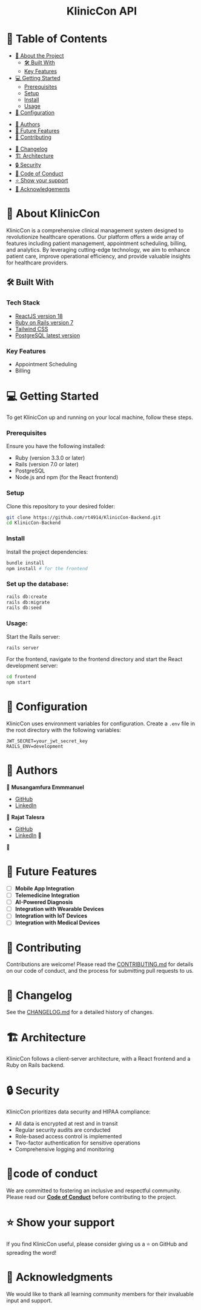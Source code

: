 <a name="readme-top"></a>

<div align="center">
  <!-- <img src="kliniccon_logo.png" alt="KlinicCon Logo" width="200"> -->
  <h1><b>KlinicCon API</b></h1>
</div>

# 📗 Table of Contents

- [📖 About the Project](#about-project)
  - [🛠 Built With](#built-with)
  - [Key Features](#key-features)
  <!-- - [🚀 Live Demo](#live-demo) -->
- [💻 Getting Started](#getting-started)
  - [Prerequisites](#prerequisites)
  - [Setup](#setup)
  - [Install](#install)
  - [Usage](#usage)
- [🔧 Configuration](#configuration)
<!-- - [🧪 Running Tests](#running-tests)
- [🚀 Deployment](#deployment) -->
- [👥 Authors](#authors)
- [🔭 Future Features](#future-features)
- [🤝 Contributing](#contributing)
<!-- - [❓ FAQ & Troubleshooting](#faq) -->
- [📜 Changelog](#changelog)
- [🏗 Architecture](#architecture)
- [🔒 Security](#security)
- [📜 Code of Conduct](#code-of-conduct)
- [⭐️ Show your support](#support)
- [🙏 Acknowledgements](#acknowledgments)
<!-- - [📝 License](#license) -->

# 📖 About KlinicCon <a name="about-project"></a>

KlinicCon is a comprehensive clinical management system designed to revolutionize healthcare operations. Our platform offers a wide array of features including patient management, appointment scheduling, billing, and analytics. By leveraging cutting-edge technology, we aim to enhance patient care, improve operational efficiency, and provide valuable insights for healthcare providers.

## 🛠 Built With <a name="built-with"></a>

### Tech Stack <a name="tech-stack"></a>

  <ul>
    <li><a href="https://react.dev/">ReactJS version 18</a></li>
    <li><a href="https://rubyonrails.org/">Ruby on Rails version 7</a></li>
    <li><a href="https://tailwindcss.com/">Tailwind CSS</a></li>
    <li><a href="https://www.postgresql.org/">PostgreSQL latest version</a></li>
  </ul>

### Key Features <a name="key-features"></a>

- Appointment Scheduling
- Billing

# 💻 Getting Started <a name="getting-started"></a>

To get KlinicCon up and running on your local machine, follow these steps.

### Prerequisites

Ensure you have the following installed:

- Ruby (version 3.3.0 or later)
- Rails (version 7.0 or later)
- PostgreSQL
- Node.js and npm (for the React frontend)

### Setup

Clone this repository to your desired folder:

```sh
git clone https://github.com/rt4914/KlinicCon-Backend.git
cd KlinicCon-Backend
```

### Install

Install the project dependencies:

```sh
bundle install
npm install # for the frontend
```

### Set up the database:

```sh
rails db:create
rails db:migrate
rails db:seed
```

### Usage:

Start the Rails server:

```sh
rails server
```

For the frontend, navigate to the frontend directory and start the React development server:

```sh
cd frontend
npm start
```

# 🔧 Configuration <a name="configuration"></a>

KlinicCon uses environment variables for configuration. Create a `.env` file in the root directory with the following variables:

```
JWT_SECRET=your_jwt_secret_key
RAILS_ENV=development
```

<!-- # 🧪 Running Tests <a name="running-tests"></a>

Run the test suite with:

```sh
rspec
```

For specific test categories:

```sh
rspec ./spec/models
rspec ./spec/controllers
``` -->

<!-- # 🚀 Deployment <a name="deployment"></a>

KlinicCon can be deployed to various cloud platforms. choose your preferred platform and follow their deployment guides. -->

# 👥 Authors <a name="authors"></a>

👤 **Musangamfura Emmmanuel**

- [GitHub](https://github.com/musangamfure)
- [LinkedIn](https://www.linkedin.com/in/musangamfurae)

👤 **Rajat Talesra**

- [GitHub](https://github.com/rt4914)
- [LinkedIn](https://www.linkedin.com/in/rajat-talesra-59068582/)
  👤

👤

# 🔭 Future Features <a name="future-features"></a>

- [ ] **Mobile App Integration**
- [ ] **Telemedicine Integration**
- [ ] **AI-Powered Diagnosis**
- [ ] **Integration with Wearable Devices**
- [ ] **Integration with IoT Devices**
- [ ] **Integration with Medical Devices**

# 🤝 Contributing <a name="contributing"></a>

Contributions are welcome! Please read the [CONTRIBUTING.md](CONTRIBUTING.md) for details on our code of conduct, and the process for submitting pull requests to us.

# 📜 Changelog <a name="changelog"></a>

See the [CHANGELOG.md](CHANGELOG.md) for a detailed history of changes.

# 🏗 Architecture <a name="architecture"></a>

KlinicCon follows a client-server architecture, with a React frontend and a Ruby on Rails backend.

# 🔒 Security <a name="security"></a>

KlinicCon prioritizes data security and HIPAA compliance:

- All data is encrypted at rest and in transit
- Regular security audits are conducted
- Role-based access control is implemented
- Two-factor authentication for sensitive operations
- Comprehensive logging and monitoring

# 📜code of conduct <a name="code-of-conduct"></a>

We are committed to fostering an inclusive and respectful community. Please read our **[Code of Conduct](CODE_OF_CONDUCT.md)** before contributing to the project.

# ⭐️ Show your support <a name="support"></a>

If you find KlinicCon useful, please consider giving us a ⭐️ on GitHub and spreading the word!

# 🤝 Acknowledgments <a name="acknowledgments"></a>

We would like to thank all learning community members for their invaluable input and support.

